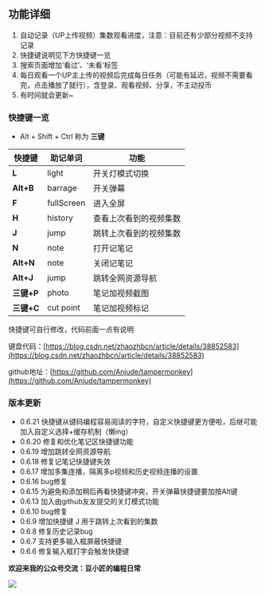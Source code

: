 ## 功能详细

1. 自动记录（UP上传视频）集数观看进度，注意：目前还有少部分视频不支持记录
2. 快捷键说明见下方快捷键一览
3. 搜索页面增加‘看过’、‘未看’标签
4. 每日观看一个UP主上传的视频后完成每日任务（可能有延迟，视频不需要看完，点击播放了就行），含登录、观看视频、分享，不主动投币
5. 有时间就会更新~

### 快捷键一览

- Alt + Shift + Ctrl 称为 **三键**

| **快捷键** | **助记单词** | **功能**               |
| ---------- | ------------ | ---------------------- |
| **L**      | light        | 开关灯模式切换         |
| **Alt+B**  | barrage      | 开关弹幕               |
| **F**      | fullScreen   | 进入全屏               |
| **H**      | history      | 查看上次看到的视频集数 |
| **J**      | jump         | 跳转上次看到的视频集数 |
| **N**      | note         | 打开记笔记             |
| **Alt+N**  | note         | 关闭记笔记             |
| **Alt+J**  | jump         | 跳转全网资源导航       |
| **三键+P**  | photo         |笔记加视频截图       |
| **三键+C**  | cut point         | 笔记加视频标记       |

快捷键可自行修改，代码前面一点有说明

键盘代码：[https://blog.csdn.net/zhaozhbcn/article/details/38852583](https://blog.csdn.net/zhaozhbcn/article/details/38852583)

github地址：[https://github.com/Anjude/tampermonkey](https://github.com/Anjude/tampermonkey)

### 版本更新

- 0.6.21 快捷键从键码编程容易阅读的字符，自定义快捷键更方便啦，后继可能加入自定义选择+缓存机制（懒ing）
- 0.6.20 修复和优化笔记区快捷键功能
- 0.6.19 增加跳转全网资源导航
- 0.6.18 修复记笔记快捷键失效
- 0.6.17 增加多集连播，隔离多p视频和历史视频连播的设置
- 0.6.16 bug修复
- 0.6.15 为避免和添加稍后再看快捷键冲突，开关弹幕快捷键要加按Alt键
- 0.6.13 加入由github友友提交的关灯模式功能
- 0.6.10 bug修复
- 0.6.9 增加快捷键 J 用于跳转上次看到的集数
- 0.6.8 修复历史记录bug
- 0.6.7 支持更多输入框屏蔽快捷键
- 0.6.6 修复输入框打字会触发快捷键

**欢迎来我的公众号交流：豆小匠的编程日常**

![](https://gitee.com/anjude/public-resource/raw/md-img/20211109095113.jpeg)

